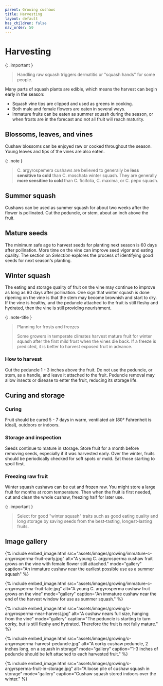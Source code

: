 ```yaml
---
parent: Growing cushaws
title: Harvesting
layout: default
has_children: false
nav_order: 50
---
```


# Harvesting

{: .important }
> Handling raw squash triggers dermatitis or "squash hands" for some people.

Many parts of squash plants are edible, which means the harvest can begin early in the season:

- Squash vine tips are clipped and used as greens in cooking.
- Both male and female flowers are eaten in several ways.
- Immature fruits can be eaten as summer squash during the season, or when frosts are in the forecast and not all fruit will reach maturity.

## Blossoms, leaves, and vines
Cushaw blossoms can be enjoyed raw or cooked throughout the season. Young leaves and tips of the vines are also eaten.

{: .note }
> C. argyrospemera cushaws are believed to generally be **less sensitive to cold** than C. moschata winter squash. They are generally **more sensitive to cold** than C. ficifolia, C. maxima, or C. pepo squash.

## Summer squash

Cushaws can be used as summer squash for about two weeks after the flower is pollinated. Cut the peduncle, or stem, about an inch above the fruit.

## Mature seeds

The minimum safe age to harvest seeds for planting next season is 60 days after pollination. More time on the vine can improve seed vigor and eating quality. The section on _Selection_ explores the process of identifying good seeds for next season's planting.

## Winter squash

The eating and storage quality of fruit on the vine may continue to improve as long as 90 days after pollination. 
One sign that winter squash is done ripening on the vine is that the stem may become brownish and start to dry. If the vine is healthy, and the peduncle attached to the fruit is still fleshy and hydrated, then the vine is still providing nourishment.

{: .note-title }
> Planning for frosts and freezes
>
> Some growers in temperate climates harvest mature fruit for winter squash after the first mild frost when the vines die back. If a freeze is predicted, it is better to harvest exposed fruit in advance.

### How to harvest

Cut the peduncle 1 - 3 inches above the fruit. Do not use the peduncle, or stem, as a handle, and leave it attached to the fruit. Peduncle removal may allow insects or disease to enter the fruit, reducing its storage life.

## Curing and storage

### Curing

Fruit should be cured 5 - 7 days in warm, ventilated air (80° Fahrenheit is ideal), outdoors or indoors.

### Storage and inspection

Seeds continue to mature in storage. Store fruit for a month before removing seeds, especially if it was harvested early. Over the winter, fruits should be periodically checked for soft spots or mold. Eat those starting to spoil first. 

### Freezing raw fruit

Winter squash cushaws can be cut and frozen raw. You might store a large fruit for months at room temperature. Then when the fruit is first needed, cut and clean the whole cushaw, freezing half for later use.

{: .important }
>Select for good "winter squash" traits such as good eating quality and long storage by saving seeds from the best-tasting, longest-lasting fruits.

## Image gallery

{% include embed_image.html
    src="assets/images/growing/immature-c-argyrosperma-fruit-early.jpg"
    alt="A young C. argyrosperma cushaw fruit grows on the vine with female flower still attached."
    mode="gallery"
    caption="An immature cushaw near the earliest possible use as a summer squash"
%}

{% include embed_image.html
    src="assets/images/growing/immature-c-argyrosperma-fruit-late.jpg"
    alt="A young C. argyrosperma cushaw fruit grows on the vine"
    mode="gallery"
    caption="An immature cushaw near the end of the harvest window for use as summer squash."
%}

{% include embed_image.html
    src="assets/images/growing/c-argyrosperma-near-harvest.jpg"
    alt="A cushaw nears full size, hanging from the vine"
    mode="gallery"
    caption="The peduncle is starting to turn corky, but is still fleshy and hydrated. Therefore the fruit is not fully mature."
%}

{% include embed_image.html
    src="assets/images/growing/c-argyrosperma-harvest-peduncle.jpg"
    alt="A corky cushaw peduncle, 2 inches long, on a squash in storage"
    mode="gallery"
    caption="1-3 inches of peduncle should be left attached to each harvested fruit."
%}

{% include embed_image.html
    src="assets/images/growing/c-argyrsperma-fruit-in-storage.jpg"
    alt="A loose pile of cushaw squash in storage"
    mode="gallery"
    caption="Cushaw squash stored indoors over the winter."
%}